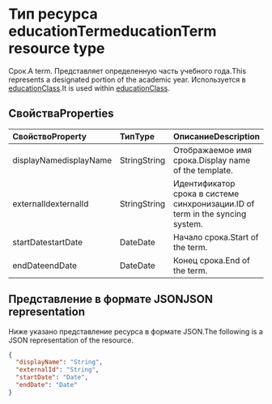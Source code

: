 # <a name="educationterm-resource-type"></a><span data-ttu-id="bd403-101">Тип ресурса educationTerm</span><span class="sxs-lookup"><span data-stu-id="bd403-101">educationTerm resource type</span></span>

<span data-ttu-id="bd403-102">Срок.</span><span class="sxs-lookup"><span data-stu-id="bd403-102">A term.</span></span> <span data-ttu-id="bd403-103">Представляет определенную часть учебного года.</span><span class="sxs-lookup"><span data-stu-id="bd403-103">This represents a designated portion of the academic year.</span></span> <span data-ttu-id="bd403-104">Используется в [educationClass](educationclass.md).</span><span class="sxs-lookup"><span data-stu-id="bd403-104">It is used within [educationClass](educationclass.md).</span></span>

## <a name="properties"></a><span data-ttu-id="bd403-105">Свойства</span><span class="sxs-lookup"><span data-stu-id="bd403-105">Properties</span></span>
| <span data-ttu-id="bd403-106">Свойство</span><span class="sxs-lookup"><span data-stu-id="bd403-106">Property</span></span>     | <span data-ttu-id="bd403-107">Тип</span><span class="sxs-lookup"><span data-stu-id="bd403-107">Type</span></span>   |<span data-ttu-id="bd403-108">Описание</span><span class="sxs-lookup"><span data-stu-id="bd403-108">Description</span></span>|
|:---------------|:--------|:----------|
|<span data-ttu-id="bd403-109">displayName</span><span class="sxs-lookup"><span data-stu-id="bd403-109">displayName</span></span>| <span data-ttu-id="bd403-110">String</span><span class="sxs-lookup"><span data-stu-id="bd403-110">String</span></span>| <span data-ttu-id="bd403-111">Отображаемое имя срока.</span><span class="sxs-lookup"><span data-stu-id="bd403-111">Display name of the template.</span></span>| 
|<span data-ttu-id="bd403-112">externalId</span><span class="sxs-lookup"><span data-stu-id="bd403-112">externalId</span></span>|<span data-ttu-id="bd403-113">String</span><span class="sxs-lookup"><span data-stu-id="bd403-113">String</span></span>| <span data-ttu-id="bd403-114">Идентификатор срока в системе синхронизации.</span><span class="sxs-lookup"><span data-stu-id="bd403-114">ID of term in the syncing system.</span></span>|
|<span data-ttu-id="bd403-115">startDate</span><span class="sxs-lookup"><span data-stu-id="bd403-115">startDate</span></span>|<span data-ttu-id="bd403-116">Date</span><span class="sxs-lookup"><span data-stu-id="bd403-116">Date</span></span>|<span data-ttu-id="bd403-117">Начало срока.</span><span class="sxs-lookup"><span data-stu-id="bd403-117">Start of the term.</span></span>|
|<span data-ttu-id="bd403-118">endDate</span><span class="sxs-lookup"><span data-stu-id="bd403-118">endDate</span></span>|<span data-ttu-id="bd403-119">Date</span><span class="sxs-lookup"><span data-stu-id="bd403-119">Date</span></span>|<span data-ttu-id="bd403-120">Конец срока.</span><span class="sxs-lookup"><span data-stu-id="bd403-120">End of the term.</span></span>|

## <a name="json-representation"></a><span data-ttu-id="bd403-121">Представление в формате JSON</span><span class="sxs-lookup"><span data-stu-id="bd403-121">JSON representation</span></span>

<span data-ttu-id="bd403-122">Ниже указано представление ресурса в формате JSON.</span><span class="sxs-lookup"><span data-stu-id="bd403-122">The following is a JSON representation of the resource.</span></span>

<!-- {
  "blockType": "resource",
  "optionalProperties": [

  ],
  "@odata.type": "microsoft.graph.educationTerm"
}-->

```json
{
  "displayName": "String",
  "externalId": "String",
  "startDate": "Date",
  "endDate": "Date"
}
```

<!-- uuid: 4e9d671f-3068-4e09-aba2-b39e81a0e452
2015-10-25 14:57:30 UTC -->
<!-- {
  "type": "#page.annotation",
  "description": "educationTerm resource",
  "keywords": "",
  "section": "documentation",
  "tocPath": ""
}-->